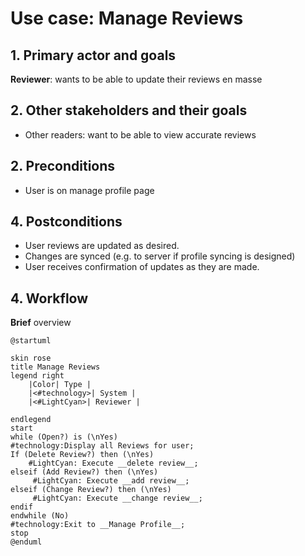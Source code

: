 # Use case: Manage Reviews

## 1. Primary actor and goals
__Reviewer__: wants to be able to update their reviews en masse

## 2. Other stakeholders and their goals

* Other readers: want to be able to view accurate reviews

## 2. Preconditions

* User is on manage profile page

## 4. Postconditions

* User reviews are updated as desired.
* Changes are synced (e.g. to server if profile syncing is designed)
* User receives confirmation of updates as they are made.

## 4. Workflow

__Brief__ overview

```plantuml
@startuml

skin rose
title Manage Reviews
legend right
    |Color| Type |
    |<#technology>| System |
    |<#LightCyan>| Reviewer |
    
endlegend
start
while (Open?) is (\nYes)
#technology:Display all Reviews for user;
If (Delete Review?) then (\nYes)
    #LightCyan: Execute __delete review__;
elseif (Add Review?) then (\nYes)
     #LightCyan: Execute __add review__;
elseif (Change Review?) then (\nYes)
     #LightCyan: Execute __change review__;
endif
endwhile (No)
#technology:Exit to __Manage Profile__;
stop
@enduml
```